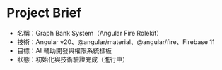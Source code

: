 # Project Brief

- 名稱：Graph Bank System（Angular Fire Rolekit）
- 技術：Angular v20、@angular/material、@angular/fire、Firebase 11
- 目標：AI 輔助開發與權限系統樣板
- 狀態：初始化與技術驗證完成（進行中）
